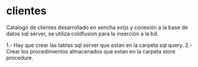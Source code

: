 # clientes
Catalogo de clientes desarrollado en sencha extjs y conexión a la base de datos sql server, se utiliza coldfusion para la inserción a la bd.

1.- Hay que crear las tablas sql server que estan en la carpeta sql query.
2.- Crear los procedimientos almacenados que estan en la carpeta store procedure.

